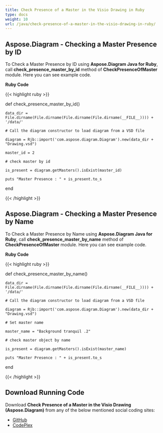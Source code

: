 ```yaml
---
title: Check Presence of a Master in the Visio Drawing in Ruby
type: docs
weight: 10
url: /java/check-presence-of-a-master-in-the-visio-drawing-in-ruby/
---
```


## **Aspose.Diagram - Checking a Master Presence by ID**
To Check a Master Presence by ID using **Aspose.Diagram Java for Ruby**, call **check_presence_master_by_id** method of **CheckPresenceOfMaster** module. Here you can see example code.

**Ruby Code**

{{< highlight ruby >}}

 def check_presence_master_by_id()

    data_dir = File.dirname(File.dirname(File.dirname(File.dirname(__FILE__)))) + '/data/'

    # Call the diagram constructor to load diagram from a VSD file

    diagram = Rjb::import('com.aspose.diagram.Diagram').new(data_dir + "Drawing.vsd")

    master_id = 2

    # check master by id

    is_present = diagram.getMasters().isExist(master_id)

    puts "Master Presence : " + is_present.to_s

end

{{< /highlight >}}
## **Aspose.Diagram - Checking a Master Presence by Name**
To Check a Master Presence by Name using **Aspose.Diagram Java for Ruby**, call **check_presence_master_by_name** method of **CheckPresenceOfMaster** module. Here you can see example code.

**Ruby Code**

{{< highlight ruby >}}

 def check_presence_master_by_name()

    data_dir = File.dirname(File.dirname(File.dirname(File.dirname(__FILE__)))) + '/data/'

    # Call the diagram constructor to load diagram from a VSD file

    diagram = Rjb::import('com.aspose.diagram.Diagram').new(data_dir + "Drawing.vsd")

    # Set master name

    master_name = "Background tranquil .2"

    # check master object by name

    is_present = diagram.getMasters().isExist(master_name)

    puts "Master Presence : " + is_present.to_s

end

{{< /highlight >}}
## **Download Running Code**
Download **Check Presence of a Master in the Visio Drawing (Aspose.Diagram)** from any of the below mentioned social coding sites:

- [GitHub](https://github.com/asposediagram/Aspose.Diagram-for-Java/blob/master/Plugins/Aspose_Diagram_Java_for_Ruby/lib/asposediagramjava/Masters/checkpresenceofmaster.rb)
- [CodePlex](https://asposediagramjavaruby.codeplex.com/SourceControl/latest#lib/asposediagramjava/Masters/checkpresenceofmaster.rb)
